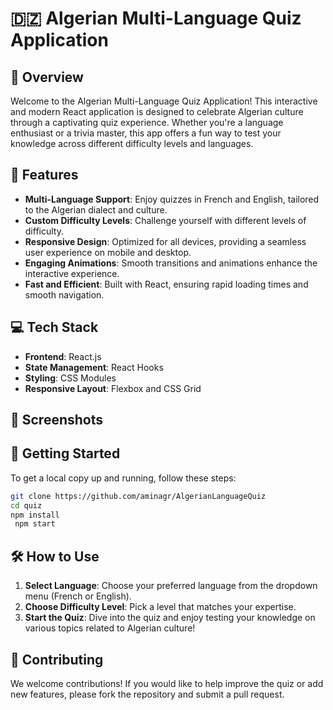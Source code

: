 # 🇩🇿 Algerian Multi-Language Quiz Application



## 🌟 Overview

Welcome to the Algerian Multi-Language Quiz Application! This interactive and modern React application is designed to celebrate Algerian culture through a captivating quiz experience. Whether you're a language enthusiast or a trivia master, this app offers a fun way to test your knowledge across different difficulty levels and languages.

## 🎯 Features

- **Multi-Language Support**: Enjoy quizzes in French and English, tailored to the Algerian dialect and culture.
- **Custom Difficulty Levels**: Challenge yourself with different levels of difficulty.
- **Responsive Design**: Optimized for all devices, providing a seamless user experience on mobile and desktop.
- **Engaging Animations**: Smooth transitions and animations enhance the interactive experience.
- **Fast and Efficient**: Built with React, ensuring rapid loading times and smooth navigation.

## 💻 Tech Stack

- **Frontend**: React.js
- **State Management**: React Hooks
- **Styling**: CSS Modules
- **Responsive Layout**: Flexbox and CSS Grid

## 📸 Screenshots



## 🚀 Getting Started

To get a local copy up and running, follow these steps:


   ```bash
   git clone https://github.com/aminagr/AlgerianLanguageQuiz
   cd quiz
   npm install
    npm start
```
## 🛠 How to Use

1. **Select Language**: Choose your preferred language from the dropdown menu (French or English).
2. **Choose Difficulty Level**: Pick a level that matches your expertise.
3. **Start the Quiz**: Dive into the quiz and enjoy testing your knowledge on various topics related to Algerian culture!

## 🤝 Contributing

We welcome contributions! If you would like to help improve the quiz or add new features, please fork the repository and submit a pull request.


